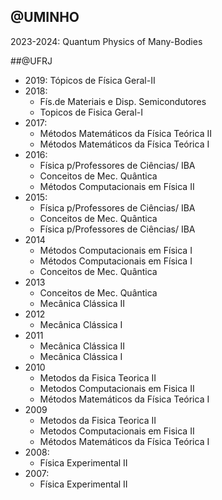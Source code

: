 ## @UMINHO

2023-2024: Quantum Physics of Many-Bodies

##@UFRJ
* 2019: Tópicos de Física Geral-II
* 2018: 
	* Fís.de Materiais e Disp. Semicondutores
   * Topicos de Fisica Geral-I
* 2017: 
	* Métodos Matemáticos da Física Teórica II
	* Métodos Matemáticos da Física Teórica I
* 2016:
	* Física p/Professores de Ciências/ IBA
	* Conceitos de Mec. Quântica
	* Métodos Computacionais em Física II
* 2015:
	* Física p/Professores de Ciências/ IBA
	* Conceitos de Mec. Quântica
	* Física p/Professores de Ciências/ IBA
* 2014
	* Métodos Computacionais em Física I	
	*  Métodos Computacionais em Física I
	* Conceitos de Mec. Quântica
* 2013
	* Conceitos de Mec. Quântica
	* Mecânica Clássica II
* 2012 
   * Mecânica Clássica I
* 2011
 	* Mecânica Clássica II
 	* Mecânica Clássica I
* 2010
	* Metodos da Fisica Teorica II	
	* Metodos Computacionais em Fisica II
	* Métodos Matemáticos da Física Teórica I
* 2009
	* Metodos da Fisica Teorica II	
	* Metodos Computacionais em Fisica II
	* Métodos Matemáticos da Física Teórica I
* 2008: 
	* Física Experimental II
* 2007: 
	* Física Experimental II 
	
	

      		









 